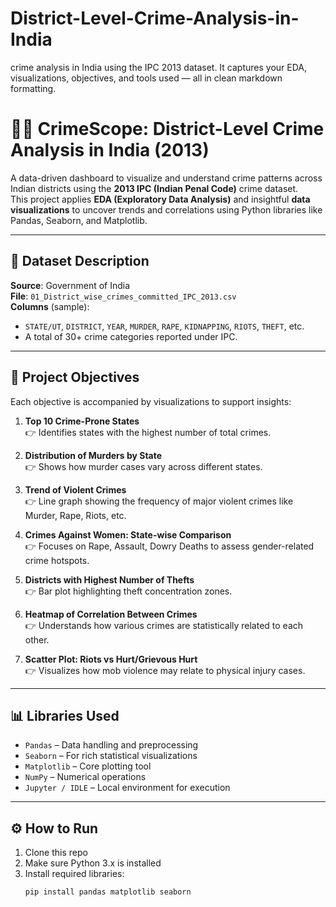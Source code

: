 # District-Level-Crime-Analysis-in-India
crime analysis in India using the IPC 2013 dataset. It captures your EDA, visualizations, objectives, and tools used — all in clean markdown formatting.
# 🕵️‍♂️ CrimeScope: District-Level Crime Analysis in India (2013)

A data-driven dashboard to visualize and understand crime patterns across Indian districts using the **2013 IPC (Indian Penal Code)** crime dataset.  
This project applies **EDA (Exploratory Data Analysis)** and insightful **data visualizations** to uncover trends and correlations using Python libraries like Pandas, Seaborn, and Matplotlib.

---

## 📁 Dataset Description

**Source**: Government of India  
**File**: `01_District_wise_crimes_committed_IPC_2013.csv`  
**Columns** (sample):  
- `STATE/UT`, `DISTRICT`, `YEAR`, `MURDER`, `RAPE`, `KIDNAPPING`, `RIOTS`, `THEFT`, etc.  
- A total of 30+ crime categories reported under IPC.

---

## 🎯 Project Objectives

Each objective is accompanied by visualizations to support insights:

1. **Top 10 Crime-Prone States**  
   👉 Identifies states with the highest number of total crimes.

2. **Distribution of Murders by State**  
   👉 Shows how murder cases vary across different states.

3. **Trend of Violent Crimes**  
   👉 Line graph showing the frequency of major violent crimes like Murder, Rape, Riots, etc.

4. **Crimes Against Women: State-wise Comparison**  
   👉 Focuses on Rape, Assault, Dowry Deaths to assess gender-related crime hotspots.

5. **Districts with Highest Number of Thefts**  
   👉 Bar plot highlighting theft concentration zones.

6. **Heatmap of Correlation Between Crimes**  
   👉 Understands how various crimes are statistically related to each other.

7. **Scatter Plot: Riots vs Hurt/Grievous Hurt**  
   👉 Visualizes how mob violence may relate to physical injury cases.

---

## 📊 Libraries Used

- `Pandas` – Data handling and preprocessing  
- `Seaborn` – For rich statistical visualizations  
- `Matplotlib` – Core plotting tool  
- `NumPy` – Numerical operations  
- `Jupyter / IDLE` – Local environment for execution

---

## ⚙️ How to Run

1. Clone this repo  
2. Make sure Python 3.x is installed  
3. Install required libraries:
   ```bash
   pip install pandas matplotlib seaborn
